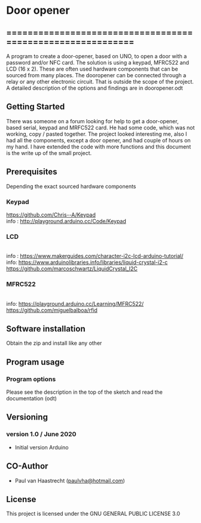 # Door opener

## ===========================================================

A program to create a door-opener, based on UNO, to open a door with
a password and/or NFC card. The solution is using a keypad, MFRC522
and LCD (16 x 2). These are often used hardware components that can be
sourced from many places. The dooropener can be connected through a
relay or any other electronic circuit. That is outside the scope of the
project.
<br> A detailed description of the options and findings are in dooropener.odt

## Getting Started
There was someone on a forum looking for help to get a door-opener, based serial,
keypad and MRFC522 card. He had some code, which was not working, copy / pasted
together.  The project looked interesting me, also I had all the components,
except a door opener, and had couple of hours on my hand. I have extended
the code with more functions and this document is the write up of the small project.

## Prerequisites
Depending the exact sourced hardware components
### Keypad
 https://github.com/Chris--A/Keypad
 <br>info : http://playground.arduino.cc/Code/Keypad

### LCD
 <br>info : https://www.makerguides.com/character-i2c-lcd-arduino-tutorial/
 <br>info: https://www.arduinolibraries.info/libraries/liquid-crystal-i2-c
 <br>https://github.com/marcoschwartz/LiquidCrystal_I2C

### MFRC522
 <br>info: https://playground.arduino.cc/Learning/MFRC522/
 <br>https://github.com/miguelbalboa/rfid

## Software installation
Obtain the zip and install like any other

## Program usage
### Program options
Please see the description in the top of the sketch and read the documentation (odt)

## Versioning

### version 1.0 / June 2020
 * Initial version Arduino

## CO-Author
 * Paul van Haastrecht (paulvha@hotmail.com)

## License
This project is licensed under the GNU GENERAL PUBLIC LICENSE 3.0

